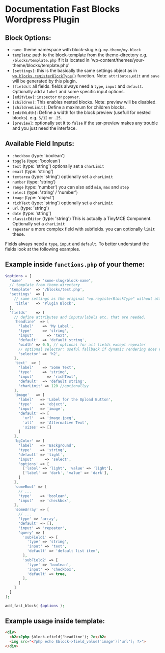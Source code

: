 # Documentation Fast Blocks Wordpress Plugin

## Block Options:
- `name`: theme namespace with block-slug e.g. `my-theme/my-block`
- `template`: path to the block-template from the theme-directory e.g. `/blocks/template.php` if it is located in 'wp-content/themes/your-theme/blocks/template.php'
- `[settings]`: this is the basically the same settings object as in [`wp.blocks.registerBlockType()`](https://developer.wordpress.org/block-editor/reference-guides/block-api/block-registration/) function. Note: `attributes`,`edit` and `save` will be generated by this plugin. 
- `[fields]`: all fields. fields always need a `type`, `input` and `default`. Optionally add a `label` and some specific input options.
- `[editView]`: `inspector` or `popover`.
- `[children]`: This enables nested blocks. Note: preview will be disabled.
- `[childrenLimit]`: Define a maximum for children blocks.
- `[editWidth]`: Define a width for the block preview (usefull for nested blocks). e.g. `6/12` or `.25`.
- `[preview]`: optionally set it to `false` if the ssr-preview makes any trouble and you just need the interface.

## Available Field Inputs:
- `checkbox` (type: 'boolean')
- `toggle` (type: 'boolean')
- `text` (type: 'string') optionally set a `charLimit`
- `email` (type: 'string') 
- `textarea` (type: 'string') optionally set a `charLimit`
- `number` (type: 'string')
- `range` (type: 'number') you can also add `min`, `max` and `step`
- `select` (type: 'string' / 'number')
- `image` (type: 'object')
- `richText` (type: 'string') optionally set a `charLimit`
- `url` (type: 'string')
- `date` (type: 'string')
- `classicEditor` (type: 'string') This is actually a TinyMCE Component. Optionally set a `charLimit`
- `repeater` a more complex field with subfields. you can optionally `limit` these.

Fields always need a `type`, `input` and `default`.
To better understand the fields look at the following examples.

## Example inside `functions.php` of your theme:

```php
$options = [
  'name'      => 'some-slug/block-name',
  // template from theme-directory
  'template'  => '/blocks/test.php',
  'settings'  => [
    // same settings as the original "wp.registerBlockType" without attributes.
    'title'   => 'Plugin Block',
  ],
  'fields'    => [
    // define attributes and inputs/labels etc. that are needed.
    'headline'  => [
      'label'    => 'My Label',
      'type'     => 'string',
      'input'	   => 'text',
      'default'  => 'default string',
      'width' => 0.5, // optional for all fields except repeater
      // optional selector: useful fallback if dynamic rendering does not work. Also good for WP SEO PLugins.
      'selector' => 'h2',
    ],
    'text'  => [
      'label'    => 'Some Text',
      'type'     => 'string',
      'input'	   => 'richText',
      'default'  => 'default string',
      'charLimit' => 120 //optionallyy
    ],
    'image'   => [
      'label'   => 'Label for the Upload Button',
      'type'    => 'object',
      'input'   => 'image',
      'default' => [
        'url'   => 'image.jpeg',
        'alt'   => 'Alternative Text',
        'sizes' => []
      ]
    ],
    'bgColor' => [
      'label'   => 'Background',
      'type'    => 'string',
      'default' => 'light',
      'input'	  => 'select',
      'options' => [
        ['label' => 'light', 'value' => 'light'],
        ['label' => 'dark', 'value' => 'dark'],
      ]
    ],
    'someBool' => [
      // ...
      'type'    => 'boolean',
      'input'   => 'checkbox',
    ],
    'someArray' => [
      // ...
      'type' => 'array',
      'default' => [],
      'input' => 'repeater',
      'query' => [
        'subField1' => [
          'type' => 'string',
          'input' => 'text',
          'default' => 'default list item',
        ],
        'subField2' => [
          'type' => 'boolean',
          'input' => 'checkbox',
          'default' => true,
        ],
      ]
    ]
  ]
];

add_fast_block( $options );
```


## Example usage inside template:

```html
<div>
  <h2><?php $block->field('headline'); ?></h2>
  <img src="<?php echo $block->field_value('image')['url']; ?>">
</div>
```

